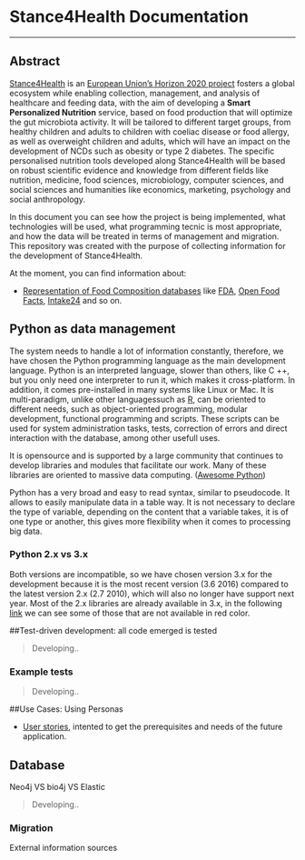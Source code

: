 # Stance4Health Documentation
---

## Abstract

[Stance4Health](http://www.stance4health.com/) is an [European Union’s Horizon 2020 project](https://cordis.europa.eu/project/rcn/218510/factsheet/es) fosters a global ecosystem while enabling collection, management, and analysis of healthcare and feeding data, with the aim of developing a **Smart Personalized Nutrition** service, based on food production that will optimize the gut microbiota activity.
It will be tailored to different target groups, from healthy children and adults to children with coeliac disease or food allergy, 
as well as overweight children and adults, which will have an impact on the development of NCDs such as obesity or type 2 diabetes. 
The specific personalised nutrition tools developed along Stance4Health will be based on robust scientific evidence and knowledge 
from different fields like nutrition, medicine, food sciences, microbiology, computer sciences, and social sciences and humanities 
like economics, marketing, psychology and social anthropology.

In this document you can see how the project is being implemented, what technologies will be used, what programming tecnic is most appropriate, and
how the data will be treated in terms of management and migration.
This repository was created with the purpose of collecting information for the development of Stance4Health.  

At the moment, you can find information about:

- [Representation of Food Composition databases](https://github.com/Stance4Health-Dev/docs/tree/master/data-representation) like [FDA](https://www.ars.usda.gov/northeast-area/beltsville-md-bhnrc/beltsville-human-nutrition-research-center/nutrient-data-laboratory/docs/sr28-download-files/), [Open Food Facts](https://world.openfoodfacts.org/), [Intake24](https://intake24.co.uk/) and so on.



## Python as data management

The system needs to handle a lot of information constantly, therefore, we have chosen the Python programming language as the main development language. Python is an interpreted language, slower than others, like C ++, but you only need one interpreter to run it, which makes it cross-platform. In addition, it comes pre-installed in many systems like Linux or Mac.
It is multi-paradigm, unlike other languages ​​such as [R](https://www.r-project.org/), can be oriented to different needs, such as object-oriented programming, modular development, functional programming and scripts. These scripts can be used for system administration tasks, tests, correction of errors and direct interaction with the database, among other usefull uses.

It is opensource and is supported by a large community that continues to develop libraries and modules that facilitate our work. Many of these
libraries are oriented to massive data computing. ([Awesome Python](https://github.com/vinta/awesome-python))

Python has a very broad and easy to read syntax, similar to pseudocode. It allows to easily manipulate data in a table way.
It is not necessary to declare the type of variable, depending on the content that a variable takes, it is of one type or another, this gives more flexibility when it comes to processing big data.

### Python 2.x vs 3.x

Both versions are incompatible, so we have chosen version 3.x for the development because it is the most recent version (3.6 2016) compared to
the latest version 2.x (2.7 2010), which will also no longer have support next year.
Most of the 2.x libraries are already available in 3.x, in the following [link](https://python3wos.appspot.com/) we can see some of those that are not available in red color.


##Test-driven development: all code emerged is tested

> Developing..

### Example tests

> Developing..


##Use Cases: Using Personas

- [User stories](https://github.com/Stance4Health-Dev/docs/tree/master/user-stories), intented to get the prerequisites and needs of the future application.


## Database

Neo4j VS bio4j VS Elastic

> Developing..

### Migration

External information sources
